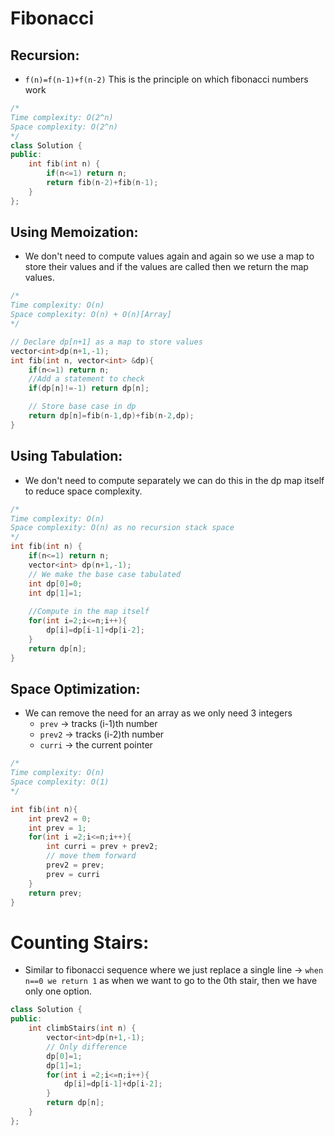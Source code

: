 # Fibonacci 

## Recursion:
- `f(n)=f(n-1)+f(n-2)`
This is the principle on which fibonacci numbers work

```cpp
/*
Time complexity: O(2^n)
Space complexity: O(2^n)
*/
class Solution {
public:
    int fib(int n) {
        if(n<=1) return n;
        return fib(n-2)+fib(n-1);
    }
};
```

## Using Memoization:
- We don't need to compute values again and again so we use a map to store their values and if the values are called then we return the map values.

```cpp
/*
Time complexity: O(n)
Space complexity: O(n) + O(n)[Array]
*/

// Declare dp[n+1] as a map to store values
vector<int>dp(n+1,-1);
int fib(int n, vector<int> &dp){
    if(n<=1) return n;
    //Add a statement to check
    if(dp[n]!=-1) return dp[n];

    // Store base case in dp
    return dp[n]=fib(n-1,dp)+fib(n-2,dp);
}
```

## Using Tabulation:
- We don't need to compute separately we can do this in the dp map itself to reduce space complexity.

```cpp
/*
Time complexity: O(n)
Space complexity: O(n) as no recursion stack space
*/
int fib(int n) {
    if(n<=1) return n;
    vector<int> dp(n+1,-1);
    // We make the base case tabulated
    int dp[0]=0;
    int dp[1]=1;
    
    //Compute in the map itself
    for(int i=2;i<=n;i++){
        dp[i]=dp[i-1]+dp[i-2];
    }
    return dp[n];
}
```

## Space Optimization:
- We can remove the need for an array as we only need 3 integers
    - `prev` -> tracks (i-1)th number
    - `prev2` -> tracks (i-2)th number
    - `curri` -> the current pointer

```cpp
/*
Time complexity: O(n)
Space complexity: O(1)
*/

int fib(int n){
    int prev2 = 0;
    int prev = 1;
    for(int i =2;i<=n;i++){
        int curri = prev + prev2;
        // move them forward
        prev2 = prev;
        prev = curri
    }
    return prev;
}
```

# Counting Stairs:
- Similar to fibonacci sequence where we just replace a single line -> `when n==0 we return 1` as when we want to go to the 0th stair, then we have only one option.


```cpp
class Solution {
public:
    int climbStairs(int n) {
        vector<int>dp(n+1,-1);
        // Only difference
        dp[0]=1;
        dp[1]=1;
        for(int i =2;i<=n;i++){
            dp[i]=dp[i-1]+dp[i-2];
        }
        return dp[n];
    }
};
```